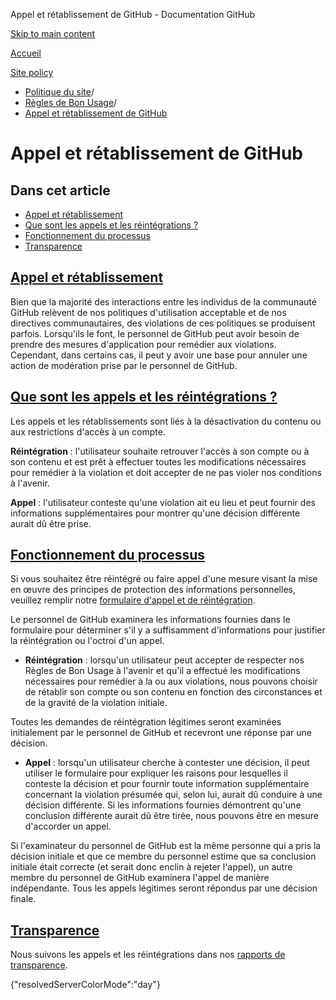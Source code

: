 Appel et rétablissement de GitHub - Documentation GitHub

[Skip to main content](#main-content)

[Accueil](/fr)

[Site policy](/fr/site-policy)

* [Politique du site](/fr/site-policy)/
* [Règles de Bon Usage](/fr/site-policy/acceptable-use-policies)/
* [Appel et rétablissement de GitHub](/fr/site-policy/acceptable-use-policies/github-appeal-and-reinstatement)

Appel et rétablissement de GitHub
==========

Dans cet article
----------

* [Appel et rétablissement](#appeal-and-reinstatement)
* [Que sont les appels et les réintégrations ?](#what-are-appeals-and-reinstatements)
* [Fonctionnement du processus](#how-this-works)
* [Transparence](#reinstatements)

[Appel et rétablissement](#appeal-and-reinstatement)
----------

Bien que la majorité des interactions entre les individus de la communauté GitHub relèvent de nos politiques d'utilisation acceptable et de nos directives communautaires, des violations de ces politiques se produisent parfois. Lorsqu'ils le font, le personnel de GitHub peut avoir besoin de prendre des mesures d'application pour remédier aux violations. Cependant, dans certains cas, il peut y avoir une base pour annuler une action de modération prise par le personnel de GitHub.

[Que sont les appels et les réintégrations ?](#what-are-appeals-and-reinstatements)
----------

Les appels et les rétablissements sont liés à la désactivation du contenu ou aux restrictions d'accès à un compte.

**Réintégration** : l'utilisateur souhaite retrouver l'accès à son compte ou à son contenu et est prêt à effectuer toutes les modifications nécessaires pour remédier à la violation et doit accepter de ne pas violer nos conditions à l'avenir.

**Appel** : l'utilisateur conteste qu'une violation ait eu lieu et peut fournir des informations supplémentaires pour montrer qu'une décision différente aurait dû être prise.

[Fonctionnement du processus](#how-this-works)
----------

Si vous souhaitez être réintégré ou faire appel d'une mesure visant la mise en œuvre des principes de protection des informations personnelles, veuillez remplir notre [formulaire d'appel et de réintégration](https://support.github.com/contact/reinstatement).

Le personnel de GitHub examinera les informations fournies dans le formulaire pour déterminer s'il y a suffisamment d'informations pour justifier la réintégration ou l'octroi d'un appel.

* **Réintégration** : lorsqu'un utilisateur peut accepter de respecter nos Règles de Bon Usage à l'avenir et qu'il a effectué les modifications nécessaires pour remédier à la ou aux violations, nous pouvons choisir de rétablir son compte ou son contenu en fonction des circonstances et de la gravité de la violation initiale.

Toutes les demandes de réintégration légitimes seront examinées initialement par le personnel de GitHub et recevront une réponse par une décision.

* **Appel** : lorsqu'un utilisateur cherche à contester une décision, il peut utiliser le formulaire pour expliquer les raisons pour lesquelles il conteste la décision et pour fournir toute information supplémentaire concernant la violation présumée qui, selon lui, aurait dû conduire à une décision différente. Si les informations fournies démontrent qu'une conclusion différente aurait dû être tirée, nous pouvons être en mesure d'accorder un appel.

Si l'examinateur du personnel de GitHub est la même personne qui a pris la décision initiale et que ce membre du personnel estime que sa conclusion initiale était correcte (et serait donc enclin à rejeter l'appel), un autre membre du personnel de GitHub examinera l'appel de manière indépendante. Tous les appels légitimes seront répondus par une décision finale.

[Transparence](#reinstatements)
----------

Nous suivons les appels et les réintégrations dans nos [rapports de transparence](https://github.blog/2022-01-27-2021-transparency-report/#Appeals_and_other_reinstatements).

{"resolvedServerColorMode":"day"}
